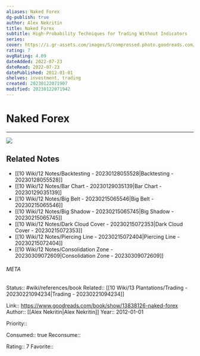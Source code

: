 ```yaml
---
aliases: Naked Forex
dg-publish: true
author: Alex Nekritin
title: Naked Forex
subtitle: High-Probability Techniques for Trading Without Indicators
series: 
cover: https://i.gr-assets.com/images/S/compressed.photo.goodreads.com/books/1348091955l/13838126.jpg
rating: 7
avgRating: 4.09
dateAdded: 2022-07-23
dateRead: 2022-07-23
datePublished: 2012-01-01
shelves: investment, trading
created: 20230122071907
modified: 20230122071942
---
```

# Naked Forex
---
![](https://i.gr-assets.com/images/S/compressed.photo.goodreads.com/books/1348091955l/13838126.jpg)

## Related Notes
- [[10 Wiki/12 Notes/Backtesting - 20230128055528\|Backtesting - 20230128055528]]
- [[10 Wiki/12 Notes/Bar Chart - 20230129035139\|Bar Chart - 20230129035139]]
- [[10 Wiki/12 Notes/Big Belt - 20230215065546\|Big Belt - 20230215065546]]
- [[10 Wiki/12 Notes/Big Shadow - 20230215065745\|Big Shadow - 20230215065745]]
- [[10 Wiki/12 Notes/Dark Cloud Cover - 20230215072353\|Dark Cloud Cover - 20230215072353]]
- [[10 Wiki/12 Notes/Piercing Line - 20230215072404\|Piercing Line - 20230215072404]]
- [[10 Wiki/12 Notes/Consolidation Zone - 20230309072609\|Consolidation Zone - 20230309072609]]




###### META
Status:: #wiki/references/book
Related:: [[10 Wiki/13 Plantations/Trading - 20230221094234\|Trading - 20230221094234]]

Link:: https://www.goodreads.com/book/show/13838126-naked-forex
Author:: [[Alex Nekritin\|Alex Nekritin]]
Year:: 2012-01-01

Priority:: 

Consumed:: true
Reconsume:: 

Rating:: 7
Favorite:: 
